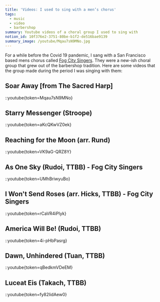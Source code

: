 ```yaml
---
title: 'Videos: I used to sing with a men’s chorus'
tags:
  - music
  - video
  - barbershop
summary: Youtube videos of a choral group I used to sing with
notion_id: 10f376e2-3751-80be-b1f2-de516bae9139
summary_image: /youtube/Mqau7sN9MNo.jpg
---
```

For a while before the Covid 19 pandemic, I sang with a San Francisco based mens chorus called [Fog City Singers](https://www.fogcitysingers.com/). They were a new-ish choral group that grew out of the barbershop tradition. Here are some videos that the group made during the period I was singing with them:

## **Soar Away \[from The Sacred Harp]**

::youtube{token=Mqau7sN9MNo}

## **Starry Messenger (Stroope)**

::youtube{token=aKcQKwVZ0ek}

## **Reaching for the Moon (arr. Rund)**

::youtube{token=VK9aG-QRZ8Y}

## **As One Sky (Rudoi, TTBB) - Fog City Singers**

::youtube{token=UMhBriwyuBo}

## **I Won't Send Roses (arr. Hicks, TTBB) - Fog City Singers**

::youtube{token=rCaVR4iPlyk}

## **America Will Be! (Rudoi, TTBB)**

::youtube{token=4i-pHbPasrg}

## **Dawn, Unhindered (Tuan, TTBB)**

::youtube{token=qBedkmVDeEM}

## **Luceat Eis (Takach, TTBB)**

::youtube{token=fy82lidAew0}
